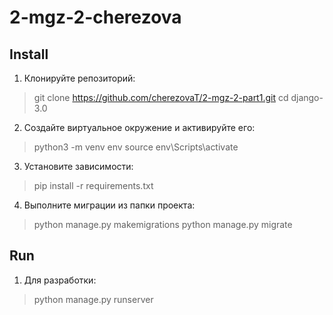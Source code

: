 # 2-mgz-2-cherezova

## Install

1. Клонируйте репозиторий:
>git clone https://github.com/cherezovaT/2-mgz-2-part1.git cd django-3.0
2. Создайте виртуальное окружение и активируйте его:
>python3 -m venv env
source env\Scripts\activate
3. Установите зависимости:
>pip install -r requirements.txt
4. Выполните миграции из папки проекта:
>python manage.py makemigrations
>python manage.py migrate
## Run
1. Для разработки:
>python manage.py runserver
